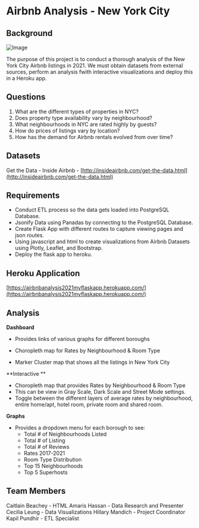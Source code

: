 # Airbnb Analysis - New York City

## Background
![Image](https://cleaningbusinesstoday.com/wp-content/uploads/EasyDNNNews/1937/600600p3069EDNmain1937airbnb-nyc-600-x-250.jpg)

The purpose of this project is to conduct a thorough analysis of the New York City Airbnb listings in 2021.  We must obtain datasets from external sources, perform an analysis fwith interactive visualizations and deploy this in a Heroku app.  


## Questions

1.  What are the different types of properties in NYC?
2.  Does property type availability vary by neighbourhood?
3.  What neighbourhoods in NYC are rated highly by guests?
4.  How do prices of listings vary by location?
5.  How has the demand for Airbnb rentals evolved from over time?

## Datasets

Get the Data - Inside Airbnb - [http://insideairbnb.com/get-the-data.html](http://insideairbnb.com/get-the-data.html)

## Requirements

* Conduct ETL process so the data gets loaded into PostgreSQL Database.
* Jsonify Data using Panadas by connecting to the PostgreSQL Database.
* Create Flask App with different routes to capture viewing pages and json routes. 
* Using javascript and html to create visualizations from Airbnb Datasets using Plotly, Leaflet, and Bootstrap.
* Deploy the flask app to heroku.

## Heroku Application
[https://airbnbanalysis2021myflaskapp.herokuapp.com/](https://airbnbanalysis2021myflaskapp.herokuapp.com/)

## Analysis

**Dashboard**
* Provides links of various graphs for different boroughs
 
* Choropleth map for Rates by Neighbourhood & Room Type
* Marker Cluster map that shows all the listings in New York City
  
**Interactive **
  * Choropleth map that provides Rates by Neighbourhood & Room Type
  * This can be view in Gray Scale, Dark Scale and Street Mode settings.
  * Toggle between the different layers of average rates by neighbourhood, entire home/apt, hotel room, private room and shared room.

**Graphs**
  * Provides a dropdown menu for each borough to see:
    * Total # of Neighbourhoods Listed
    * Total # of Listing
    * Total # of Reviews
    * Rates 2017-2021
    * Room Type Distribution
    * Top 15 Neighbourhoods
    * Top 5 Superhosts


## Team Members 
Caitlain Beachey - HTML
Amaris Hassan - Data Research and Presenter
Cecilia Leung - Data Visualizations
Hillary Mandich - Project Coordinator
Kapil Pundhir - ETL Specialist
